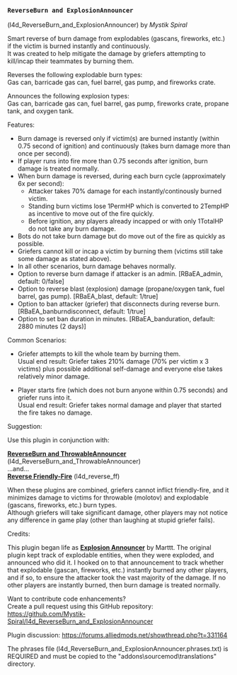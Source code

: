 ### `ReverseBurn and ExplosionAnnouncer`
(l4d_ReverseBurn_and_ExplosionAnnouncer) by *_Mystik Spiral_*  

Smart reverse of burn damage from explodables (gascans, fireworks, etc.) if the victim is burned instantly and continuously.  
It was created to help mitigate the damage by griefers attempting to kill/incap their teammates by burning them.  

Reverses the following explodable burn types:  
Gas can, barricade gas can, fuel barrel, gas pump, and fireworks crate.  

Announces the following explosion types:  
Gas can, barricade gas can, fuel barrel, gas pump, fireworks crate, propane tank, and oxygen tank.  

Features:  
- Burn damage is reversed only if victim(s) are burned instantly (within 0.75 second of ignition) and continuously (takes burn damage more than once per second).  
- If player runs into fire more than 0.75 seconds after ignition, burn damage is treated normally.  
- When burn damage is reversed, during each burn cycle (approximately 6x per second):  
	* Attacker takes 70% damage for each instantly/continously burned victim.  
	* Standing burn victims lose 1PermHP which is converted to 2TempHP as incentive to move out of the fire quickly.  
	* Before ignition, any players already incapped or with only 1TotalHP do not take any burn damage.  
- Bots do not take burn damage but do move out of the fire as quickly as possible.  
- Griefers cannot kill or incap a victim by burning them (victims still take some damage as stated above).  
- In all other scenarios, burn damage behaves normally.  
- Option to reverse burn damage if attacker is an admin. [RBaEA_admin, default: 0/false]
- Option to reverse blast (explosion) damage (propane/oxygen tank, fuel barrel, gas pump). [RBaEA_blast, default: 1/true]
- Option to ban attacker (griefer) that disconnects during reverse burn. [RBaEA_banburndisconnect, default: 1/true]
- Option to set ban duration in minutes. [RBaEA_banduration, default: 2880 minutes (2 days)]

Common Scenarios:  
- Griefer attempts to kill the whole team by burning them.  
Usual end result: Griefer takes 210% damage (70% per victim x 3 victims) plus possible additional self-damage and everyone else takes relatively minor damage.  

- Player starts fire (which does not burn anyone within 0.75 seconds) and griefer runs into it.  
Usual end result: Griefer takes normal damage and player that started the fire takes no damage.  

Suggestion:  

Use this plugin in conjunction with:  

**[ReverseBurn and ThrowableAnnouncer](https://forums.alliedmods.net/showthread.php?t=331166)** (l4d_ReverseBurn_and_ThrowableAnnouncer)  
...and...  
**[Reverse Friendly-Fire](https://forums.alliedmods.net/showthread.php?t=329035)** (l4d_reverse_ff)  

When these plugins are combined, griefers cannot inflict friendly-fire, and it minimizes damage to victims for throwable (molotov) and explodable (gascans, fireworks, etc.) burn types.  
Although griefers will take significant damage, other players may not notice any difference in game play (other than laughing at stupid griefer fails).  

Credits:  

This plugin began life as **[Explosion Announcer](https://forums.alliedmods.net/showthread.php?t=328006)** by Marttt.  The original plugin kept track of explodable entities, when they were exploded, and announced who did it. I hooked on to that announcement to track whether that explodable (gascan, fireworks, etc.) instantly burned any other players, and if so, to ensure the attacker took the vast majority of the damage. If no other players are instantly burned, then burn damage is treated normally.  

Want to contribute code enhancements?  
Create a pull request using this GitHub repository:  
https://github.com/Mystik-Spiral/l4d_ReverseBurn_and_ExplosionAnnouncer  

Plugin discussion: https://forums.alliedmods.net/showthread.php?t=331164  

The phrases file (l4d_ReverseBurn_and_ExplosionAnnouncer.phrases.txt) is REQUIRED and must be copied to the "addons\sourcemod\translations" directory.
